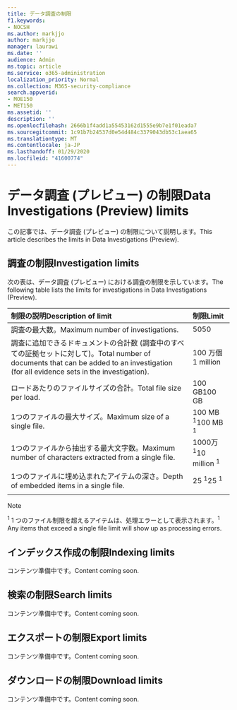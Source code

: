 ```yaml
---
title: データ調査の制限
f1.keywords:
- NOCSH
ms.author: markjjo
author: markjjo
manager: laurawi
ms.date: ''
audience: Admin
ms.topic: article
ms.service: o365-administration
localization_priority: Normal
ms.collection: M365-security-compliance
search.appverid:
- MOE150
- MET150
ms.assetid: ''
description: ''
ms.openlocfilehash: 2666b1f4add1a55453162d1555e9b7e1f01eada7
ms.sourcegitcommit: 1c91b7b24537d0e54d484c3379043db53c1aea65
ms.translationtype: MT
ms.contentlocale: ja-JP
ms.lasthandoff: 01/29/2020
ms.locfileid: "41600774"
---
```

# <a name="data-investigations-preview-limits"></a><span data-ttu-id="659d7-102">データ調査 (プレビュー) の制限</span><span class="sxs-lookup"><span data-stu-id="659d7-102">Data Investigations (Preview) limits</span></span>

<span data-ttu-id="659d7-103">この記事では、データ調査 (プレビュー) の制限について説明します。</span><span class="sxs-lookup"><span data-stu-id="659d7-103">This article describes the limits in Data Investigations (Preview).</span></span>

## <a name="investigation-limits"></a><span data-ttu-id="659d7-104">調査の制限</span><span class="sxs-lookup"><span data-stu-id="659d7-104">Investigation limits</span></span>

<span data-ttu-id="659d7-105">次の表は、データ調査 (プレビュー) における調査の制限を示しています。</span><span class="sxs-lookup"><span data-stu-id="659d7-105">The following table lists the limits for investigations in Data Investigations (Preview).</span></span> 
    
  |<span data-ttu-id="659d7-106">**制限の説明**</span><span class="sxs-lookup"><span data-stu-id="659d7-106">**Description of limit**</span></span>|<span data-ttu-id="659d7-107">**制限**</span><span class="sxs-lookup"><span data-stu-id="659d7-107">**Limit**</span></span>|
  |:-----|:-----|
  |<span data-ttu-id="659d7-108">調査の最大数。</span><span class="sxs-lookup"><span data-stu-id="659d7-108">Maximum number of investigations.</span></span>  <br/> |<span data-ttu-id="659d7-109">50</span><span class="sxs-lookup"><span data-stu-id="659d7-109">50</span></span>  <br/> |
  |<span data-ttu-id="659d7-110">調査に追加できるドキュメントの合計数 (調査中のすべての証拠セットに対して)。</span><span class="sxs-lookup"><span data-stu-id="659d7-110">Total number of documents that can be added to an investigation (for all evidence sets in the investigation).</span></span>  <br/> |<span data-ttu-id="659d7-111">100 万個</span><span class="sxs-lookup"><span data-stu-id="659d7-111">1 million</span></span>  <br/> |
  |<span data-ttu-id="659d7-112">ロードあたりのファイルサイズの合計。</span><span class="sxs-lookup"><span data-stu-id="659d7-112">Total file size per load.</span></span>  <br/> |<span data-ttu-id="659d7-113">100 GB</span><span class="sxs-lookup"><span data-stu-id="659d7-113">100 GB</span></span>  <br/> |
  |<span data-ttu-id="659d7-114">1つのファイルの最大サイズ。</span><span class="sxs-lookup"><span data-stu-id="659d7-114">Maximum size of a single file.</span></span>   <br/> |<span data-ttu-id="659d7-115">100 MB <sup>1</sup></span><span class="sxs-lookup"><span data-stu-id="659d7-115">100 MB <sup>1</sup></span></span> <br/> |
  |<span data-ttu-id="659d7-116">1つのファイルから抽出する最大文字数。</span><span class="sxs-lookup"><span data-stu-id="659d7-116">Maximum number of characters extracted from a single file.</span></span>  <br/> |<span data-ttu-id="659d7-117">1000万<sup>1</sup></span><span class="sxs-lookup"><span data-stu-id="659d7-117">10 million <sup>1</sup></span></span> <br/> |
  |<span data-ttu-id="659d7-118">1つのファイルに埋め込まれたアイテムの深さ。</span><span class="sxs-lookup"><span data-stu-id="659d7-118">Depth of embedded items in a single file.</span></span>  <br/> |<span data-ttu-id="659d7-119">25 <sup>1</sup></span><span class="sxs-lookup"><span data-stu-id="659d7-119">25 <sup>1</sup></span></span> <br/> |
|||
> [!NOTE]
><span data-ttu-id="659d7-120"><sup>1</sup> 1 つのファイル制限を超えるアイテムは、処理エラーとして表示されます。</span><span class="sxs-lookup"><span data-stu-id="659d7-120"><sup>1</sup>  Any items that exceed a single file limit will show up as processing errors.</span></span>

## <a name="indexing-limits"></a><span data-ttu-id="659d7-121">インデックス作成の制限</span><span class="sxs-lookup"><span data-stu-id="659d7-121">Indexing limits</span></span>

<span data-ttu-id="659d7-122">コンテンツ準備中です。</span><span class="sxs-lookup"><span data-stu-id="659d7-122">Content coming soon.</span></span>

## <a name="search-limits"></a><span data-ttu-id="659d7-123">検索の制限</span><span class="sxs-lookup"><span data-stu-id="659d7-123">Search limits</span></span>

<span data-ttu-id="659d7-124">コンテンツ準備中です。</span><span class="sxs-lookup"><span data-stu-id="659d7-124">Content coming soon.</span></span>

## <a name="export-limits"></a><span data-ttu-id="659d7-125">エクスポートの制限</span><span class="sxs-lookup"><span data-stu-id="659d7-125">Export limits</span></span>

<span data-ttu-id="659d7-126">コンテンツ準備中です。</span><span class="sxs-lookup"><span data-stu-id="659d7-126">Content coming soon.</span></span>

## <a name="download-limits"></a><span data-ttu-id="659d7-127">ダウンロードの制限</span><span class="sxs-lookup"><span data-stu-id="659d7-127">Download limits</span></span>

<span data-ttu-id="659d7-128">コンテンツ準備中です。</span><span class="sxs-lookup"><span data-stu-id="659d7-128">Content coming soon.</span></span>

